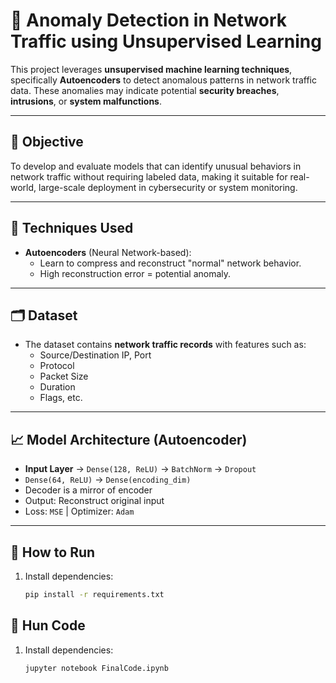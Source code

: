 # 🚨 Anomaly Detection in Network Traffic using Unsupervised Learning

This project leverages **unsupervised machine learning techniques**, specifically **Autoencoders**  to detect anomalous patterns in network traffic data. These anomalies may indicate potential **security breaches**, **intrusions**, or **system malfunctions**.

---

## 📌 Objective

To develop and evaluate models that can identify unusual behaviors in network traffic without requiring labeled data, making it suitable for real-world, large-scale deployment in cybersecurity or system monitoring.

---

## 🧠 Techniques Used

- **Autoencoders** (Neural Network-based):
  - Learn to compress and reconstruct "normal" network behavior.
  - High reconstruction error = potential anomaly.

---

## 🗂 Dataset

- The dataset contains **network traffic records** with features such as:
  - Source/Destination IP, Port
  - Protocol
  - Packet Size
  - Duration
  - Flags, etc.

---

## 📈 Model Architecture (Autoencoder)

- **Input Layer** → `Dense(128, ReLU)` → `BatchNorm` → `Dropout`
- `Dense(64, ReLU)` → `Dense(encoding_dim)`
- Decoder is a mirror of encoder
- Output: Reconstruct original input
- Loss: `MSE` | Optimizer: `Adam`

---

## 🚀 How to Run

1. Install dependencies:
   ```bash
   pip install -r requirements.txt

## 🚀 Hun Code

1. Install dependencies:
   ```bash
   jupyter notebook FinalCode.ipynb
